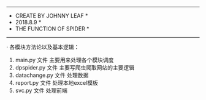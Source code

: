 
****************************
* CREATE BY JOHNNY LEAF    *
* 2018.8.9                 *
* THE FUNCTION OF SPIDER   *
****************************

· 各模块方法论以及基本逻辑：

1. main.py 文件 主要用来处理各个模块调度
2. dpspider.py 文件 主要写爬虫爬取网站的主要逻辑
3. datachange.py 文件 处理数据
4. report.py 文件 处理本地excel模板
5. svc.py 文件 处理前端
